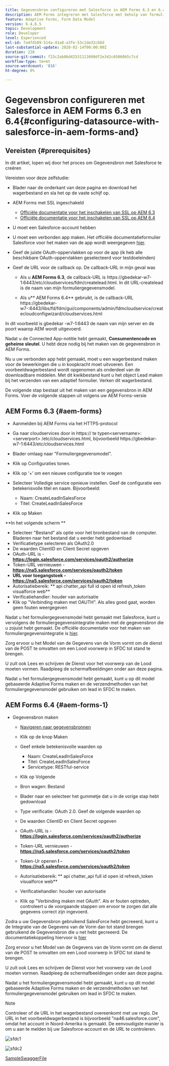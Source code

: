 ```yaml
---
title: Gegevensbron configureren met Salesforce in AEM Forms 6.3 en 6.4
description: AEM Forms integreren met Salesforce met behulp van formuliergegevensmodel
feature: Adaptive Forms, Form Data Model
version: 6.4,6.5
topic: Development
role: Developer
level: Experienced
exl-id: 7a4fd109-514a-41a8-a3fe-53c1de32cb6d
last-substantial-update: 2020-02-14T00:00:00Z
duration: 228
source-git-commit: f23c2ab86d42531113690df2e342c65060b5c7cd
workflow-type: tm+mt
source-wordcount: '816'
ht-degree: 0%

---
```


# Gegevensbron configureren met Salesforce in AEM Forms 6.3 en 6.4{#configuring-datasource-with-salesforce-in-aem-forms-and}

## Vereisten {#prerequisites}

In dit artikel, lopen wij door het proces om Gegevensbron met Salesforce te creëren

Vereisten voor deze zelfstudie:

* Blader naar de onderkant van deze pagina en download het wagerbestand en sla het op de vaste schijf op.
* AEM Forms met SSL ingeschakeld

   * [Officiële documentatie voor het inschakelen van SSL op AEM 6.3](https://helpx.adobe.com/experience-manager/6-3/sites/administering/using/ssl-by-default.html)
   * [Officiële documentatie voor het inschakelen van SSL op AEM 6.4](https://helpx.adobe.com/experience-manager/6-4/sites/administering/using/ssl-by-default.html)

* U moet een Salesforce-account hebben
* U moet een verbonden app maken. Het officiële documentatieformulier Salesforce voor het maken van de app wordt weergegeven [hier](https://help.salesforce.com/articleView?id=connected_app_create.htm&amp;type=0).
* Geef de juiste OAuth-oppervlakken op voor de app (ik heb alle beschikbare OAuth-oppervlakken geselecteerd voor testdoeleinden)
* Geef de URL voor de callback op. De callback-URL in mijn geval was

   * Als u **AEM Forms 6.3**, de callback-URL is https://gbedekar-w7-1:6443/etc/cloudservices/fdm/createlead.html. In dit URL-createlead is de naam van mijn formuliergegevensmodel.

   * Als u** AEM Forms 6.4** gebruikt, is de callback-URL https://gbedekar-w7-:6443/libs/fd/fdm/gui/components/admin/fdmcloudservice/createcloudconfigwizard/cloudservices.html

In dit voorbeeld is gbedekar -w7-1:6443 de naam van mijn server en de poort waarop AEM wordt uitgevoerd.

Nadat u de Connected App-notitie hebt gemaakt, **Consumentencode en geheime sleutel**. U hebt deze nodig bij het maken van de gegevensbron in AEM Forms.

Nu u uw verbonden app hebt gemaakt, moet u een wagerbestand maken voor de bewerkingen die u in koopkracht moet uitvoeren. Een voorbeeldwagerbestand wordt opgenomen als onderdeel van de downloadbare middelen. Met dit kwikbestand kunt u het object Lead maken bij het verzenden van een adaptief formulier. Verken dit wagerbestand.

De volgende stap bestaat uit het maken van een gegevensbron in AEM Forms. Voer de volgende stappen uit volgens uw AEM Forms-versie

## AEM Forms 6.3 {#aem-forms}

* Aanmelden bij AEM Forms via het HTTPS-protocol
* Ga naar cloudservices door in https:// te typen&lt;servername>:&lt;serverport> /etc/cloudservices.html, bijvoorbeeld https://gbedekar-w7-1:6443/etc/cloudservices.html
* Blader omlaag naar &quot;Formuliergegevensmodel&quot;.
* Klik op Configuraties tonen.
* Klik op ‘+’ om een nieuwe configuratie toe te voegen
* Selecteer Volledige service opnieuw instellen. Geef de configuratie een betekenisvolle titel en naam. Bijvoorbeeld:

   * Naam: CreateLeadInSalesForce
   * Titel: CreateLeadInSalesForce

* Klik op Maken

**In het volgende scherm **

* Selecteer &quot;Bestand&quot; als optie voor het bronbestand van de computer. Bladeren naar het bestand dat u eerder hebt gedownload
* Verificatietype selecteren als OAuth2.0
* De waarden ClientID en Client Secret opgeven
* OAuth-URL is - **https://login.salesforce.com/services/oauth2/authorize**
* Token-URL vernieuwen - **https://na5.salesforce.com/services/oauth2/token**
* **URL voor toegangstoek - https://na5.salesforce.com/services/oauth2/token**
* Autorisatiebereik: ** api chatter_api full id open id refresh_token visualforce web**
* Verificatiehandler: houder van autorisatie
* Klik op &quot;Verbinding maken met OAUTH&quot;. Als alles goed gaat, worden geen fouten weergegeven

Nadat u het formuliergegevensmodel hebt gemaakt met Salesforce, kunt u vervolgens de formuliergegevensintegratie maken met de gegevensbron die u zojuist hebt gemaakt. De officiële documentatie voor het maken van formuliergegevensintegratie is [hier](https://helpx.adobe.com/aem-forms/6-3/data-integration.html).

Zorg ervoor u het Model van de Gegevens van de Vorm vormt om de dienst van de POST te omvatten om een Lood voorwerp in SFDC tot stand te brengen.

U zult ook Lees en schrijven de Dienst voor het voorwerp van de Lood moeten vormen. Raadpleeg de schermafbeeldingen onder aan deze pagina.

Nadat u het formuliergegevensmodel hebt gemaakt, kunt u op dit model gebaseerde Adaptive Forms maken en de verzendmethoden van het formuliergegevensmodel gebruiken om lead in SFDC te maken.

## AEM Forms 6.4 {#aem-forms-1}

* Gegevensbron maken

   * [Navigeren naar gegevensbronnen](http://localhost:4502/libs/fd/fdm/gui/components/admin/fdmcloudservice/fdm.html/conf/global)

   * Klik op de knop Maken
   * Geef enkele betekenisvolle waarden op

      * Naam: CreateLeadInSalesForce
      * Titel: CreateLeadInSalesForce
      * Servicetype: RESTful-service

   * Klik op Volgende
   * Bron wagen: Bestand
   * Blader naar en selecteer het gummetje dat u in de vorige stap hebt gedownload
   * Type verificatie: OAuth 2.0. Geef de volgende waarden op
   * De waarden ClientID en Client Secret opgeven
   * OAuth-URL is - **https://login.salesforce.com/services/oauth2/authorize**
   * Token-URL vernieuwen - **https://na5.salesforce.com/services/oauth2/token**
   * Token-Ur openen **l - https://na5.salesforce.com/services/oauth2/token**
   * Autorisatiebereik: ** api chatter_api full id open id refresh_token visualforce web**
   * Verificatiehandler: houder van autorisatie
   * Klik op &quot;Verbinding maken met OAuth&quot;. Als er fouten optreden, controleert u de voorgaande stappen om ervoor te zorgen dat alle gegevens correct zijn ingevoerd.

Zodra u uw Gegevensbron gebruikend SalesForce hebt gecreeerd, kunt u de Integratie van de Gegevens van de Vorm dan tot stand brengen gebruikend de Gegevensbron die u net hebt gecreeerd. De documentatiekoppeling hiervoor is [hier](https://helpx.adobe.com/experience-manager/6-4/forms/using/create-form-data-models.html)

Zorg ervoor u het Model van de Gegevens van de Vorm vormt om de dienst van de POST te omvatten om een Lood voorwerp in SFDC tot stand te brengen.

U zult ook Lees en schrijven de Dienst voor het voorwerp van de Lood moeten vormen. Raadpleeg de schermafbeeldingen onder aan deze pagina.

Nadat u het formuliergegevensmodel hebt gemaakt, kunt u op dit model gebaseerde Adaptive Forms maken en de verzendmethoden van het formuliergegevensmodel gebruiken om lead in SFDC te maken.

>[!NOTE]
>
>Controleer of de URL in het wagerbestand overeenkomt met uw regio. De URL in het voorbeeldwagerbestand is bijvoorbeeld &quot;na46.salesforce.com&quot;, omdat het account in Noord-Amerika is gemaakt. De eenvoudigste manier is om u aan te melden bij uw Salesforce-account en de URL te controleren.

![sfdc1](assets/sfdc1.gif)

![sfdc2](assets/sfdc2.png)

[SampleSwaggerFile](assets/swagger-sales-force-lead.json)
